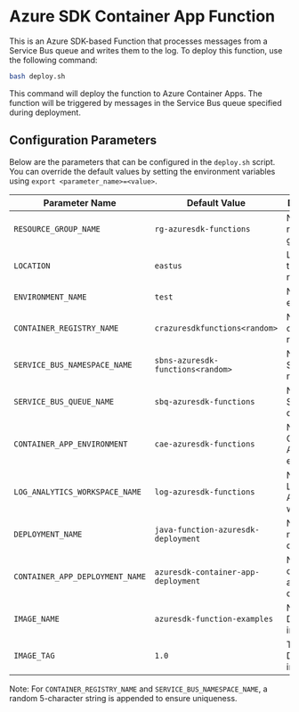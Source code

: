 # Azure SDK Container App Function

This is an Azure SDK-based Function that processes messages from a Service Bus queue and writes them to the log. To deploy this function, use the following command:

```bash
bash deploy.sh
```

This command will deploy the function to Azure Container Apps. The function will be triggered by messages in the Service Bus queue specified during deployment.

## Configuration Parameters

Below are the parameters that can be configured in the `deploy.sh` script. You can override the default values by setting the environment variables using `export <parameter_name>=<value>`.

| Parameter Name                | Default Value                   | Description                                      |
|-------------------------------|----------------------------------|--------------------------------------------------|
| `RESOURCE_GROUP_NAME`         | `rg-azuresdk-functions`          | Name of the resource group                       |
| `LOCATION`                    | `eastus`                         | Location for the resources                       |
| `ENVIRONMENT_NAME`            | `test`                           | Name of the environment                          |
| `CONTAINER_REGISTRY_NAME`     | `crazuresdkfunctions<random>`    | Name of the container registry                   |
| `SERVICE_BUS_NAMESPACE_NAME`  | `sbns-azuresdk-functions<random>`| Name of the Service Bus namespace                |
| `SERVICE_BUS_QUEUE_NAME`      | `sbq-azuresdk-functions`         | Name of the Service Bus queue                    |
| `CONTAINER_APP_ENVIRONMENT`   | `cae-azuresdk-functions`         | Name of the Container App environment            |
| `LOG_ANALYTICS_WORKSPACE_NAME`| `log-azuresdk-functions`         | Name of the Log Analytics workspace              |
| `DEPLOYMENT_NAME`             | `java-function-azuresdk-deployment` | Name of the main deployment                   |
| `CONTAINER_APP_DEPLOYMENT_NAME` | `azuresdk-container-app-deployment` | Name of the container app deployment        |
| `IMAGE_NAME`                  | `azuresdk-function-examples`     | Name of the Docker image                         |
| `IMAGE_TAG`                   | `1.0`                            | Tag of the Docker image                          |

Note: For `CONTAINER_REGISTRY_NAME` and `SERVICE_BUS_NAMESPACE_NAME`, a random 5-character string is appended to ensure uniqueness.
